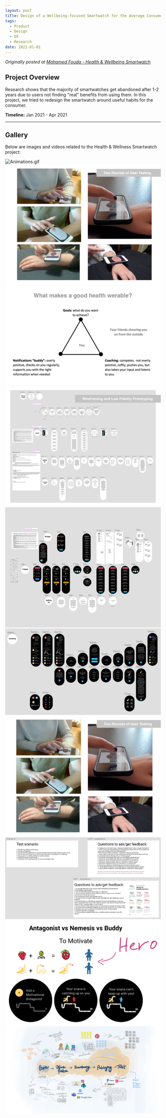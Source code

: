```yaml
---
layout: post
title: Design of a Wellbeing-focused Smartwatch for the Average Consumer
tags:
  - Product
  - Design
  - UX
  - Research
date: 2021-01-01
---
```

*Originally posted at [Mohamed Fouda - Health & Wellbeing Smartwatch](https://sites.google.com/view/mohamed-fouda/experience/health-wellbeing-smartwatch)*

## Project Overview
Research shows that the majority of smartwatches get abandoned after 1-2 years due to users not finding "real" benefits from using them. In this project, we tried to redesign the smartwatch around useful habits for the consumer.

**Timeline:** Jan 2021 - Apr 2021

---

## Gallery

Below are images and videos related to the Health & Wellness Smartwatch project:

![Animations.gif](/images/Health%20&%20Wellness%20Smartwatch/Animations.gif)
![Screen Shot 2022-10-27 at 3.08.48 AM.png](/images/Health%20&%20Wellness%20Smartwatch/Screen%20Shot%202022-10-27%20at%203.08.48%20AM.png)
![Screen Shot 2023-01-06 at 5.14.54 AM.png](/images/Health%20&%20Wellness%20Smartwatch/Screen%20Shot%202023-01-06%20at%205.14.54%20AM.png)
![Screen Shot 2023-01-06 at 5.17.02 AM.png](/images/Health%20&%20Wellness%20Smartwatch/Screen%20Shot%202023-01-06%20at%205.17.02%20AM.png)
![Screen Shot 2023-01-06 at 5.17.14 AM.png](/images/Health%20&%20Wellness%20Smartwatch/Screen%20Shot%202023-01-06%20at%205.17.14%20AM.png)
![Screen Shot 2023-01-06 at 5.17.31 AM.png](/images/Health%20&%20Wellness%20Smartwatch/Screen%20Shot%202023-01-06%20at%205.17.31%20AM.png)
![Screen Shot 2023-01-06 at 5.17.54 AM.png](/images/Health%20&%20Wellness%20Smartwatch/Screen%20Shot%202023-01-06%20at%205.17.54%20AM.png)
![Screen Shot 2023-01-06 at 5.18.14 AM.png](/images/Health%20&%20Wellness%20Smartwatch/Screen%20Shot%202023-01-06%20at%205.18.14%20AM.png)
![Screen Shot 2023-01-06 at 5.18.49 AM.png](/images/Health%20&%20Wellness%20Smartwatch/Screen%20Shot%202023-01-06%20at%205.18.49%20AM.png)
![image 31 copy.png](/images/Health%20&%20Wellness%20Smartwatch/image%2031%20copy.png)
